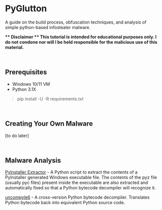 # PyGlutton
A guide on the build process, obfuscation techniques, and analysis of simple python-based infostealer malware.<p>
<b>** Disclaimer ** This tutorial is intended for educational purposes only. I do not condone nor will I be held responsible for the malicious use of this material.</b>


<br>

## Prerequisites
- Windows 10/11 VM
- Python 3.1X
> pip install -U -R requirements.txt

<br>

## Creating Your Own Malware
[to do later]

<br>

## Malware Analysis

[PyInstaller Extractor](https://github.com/extremecoders-re/pyinstxtractor) - A Python script to extract the contents of a PyInstaller generated Windows 
executable file. The contents of the pyz file (usually pyc files) present inside the 
executable are also extracted and automatically fixed so that a Python bytecode decompiler will recognize it.

[uncompyle6](https://github.com/rocky/python-uncompyle6/) - A cross-version Python bytecode decompiler. Translates Python bytecode back into equivalent Python source code.
